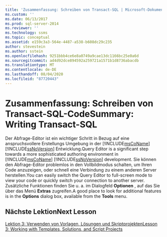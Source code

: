 ```yaml
---
title: 'Zusammenfassung: Schreiben von Transact-SQL | Microsoft-Dokumentation'
ms.custom: ''
ms.date: 06/13/2017
ms.prod: sql-server-2014
ms.reviewer: ''
ms.technology: ssms
ms.topic: conceptual
ms.assetid: e159c3a3-564e-4487-a538-b608dc29c235
author: stevestein
ms.author: sstein
ms.openlocfilehash: 9251bbb4ce6e8a0749a9cae13dc1166bc25e0a6d
ms.sourcegitcommit: ad4d92dce894592a259721a1571b1d8736abacdb
ms.translationtype: MT
ms.contentlocale: de-DE
ms.lasthandoff: 08/04/2020
ms.locfileid: "87720443"
---
```

# <a name="summary-writing-transact-sql"></a><span data-ttu-id="6351a-102">Zusammenfassung: Schreiben von Transact-SQL-Code</span><span class="sxs-lookup"><span data-stu-id="6351a-102">Summary: Writing Transact-SQL</span></span>
  <span data-ttu-id="6351a-103">Der Abfrage-Editor ist ein wichtiger Schritt in Bezug auf eine anspruchsvollere Erstellungs Umgebung in der [!INCLUDE[msCoName](../includes/msconame-md.md)] [!INCLUDE[ssNoVersion](../includes/ssnoversion-md.md)] Entwicklung.</span><span class="sxs-lookup"><span data-stu-id="6351a-103">Query Editor is a significant step towards a more sophisticated authoring environment in [!INCLUDE[msCoName](../includes/msconame-md.md)] [!INCLUDE[ssNoVersion](../includes/ssnoversion-md.md)] development.</span></span> <span data-ttu-id="6351a-104">Sie können den Abfrage-Editor problemlos in den Vollbildmodus schalten, um Ihren Code anzuzeigen, oder schnell eine Verbindung zu einem anderen Server herstellen.</span><span class="sxs-lookup"><span data-stu-id="6351a-104">You can easily switch the Query Editor to full-screen mode to view your code or quickly switch your connection to another server.</span></span> <span data-ttu-id="6351a-105">Zusätzliche Funktionen finden Sie u. a. im Dialogfeld **Optionen** , auf das Sie über das Menü **Extras** zugreifen.</span><span class="sxs-lookup"><span data-stu-id="6351a-105">A good place to look for additional features is in the **Options** dialog box, available from the **Tools** menu.</span></span>  
  
## <a name="next-lesson"></a><span data-ttu-id="6351a-106">Nächste Lektion</span><span class="sxs-lookup"><span data-stu-id="6351a-106">Next Lesson</span></span>  
 [<span data-ttu-id="6351a-107">Lektion 3: Verwenden von Vorlagen, Lösungen und Skriptprojekten</span><span class="sxs-lookup"><span data-stu-id="6351a-107">Lesson 3: Working with Templates, Solutions, and Script Projects</span></span>](../ssms/tutorials/lesson-3-working-with-templates-solutions-and-script-projects.md)  
  
  
